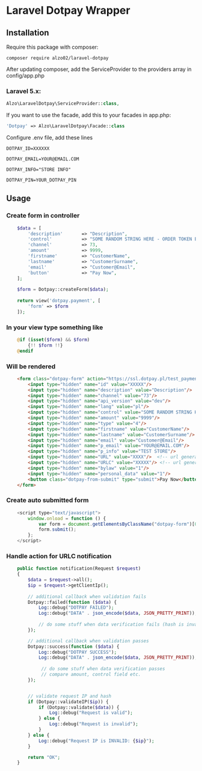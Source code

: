 # Laravel Dotpay Wrapper #

## Installation

Require this package with composer:

```shell
composer require alzo02/laravel-dotpay
```

After updating composer, add the ServiceProvider to the providers array in config/app.php

### Laravel 5.x:

```php
Alzo\LaravelDotpay\ServiceProvider::class,
```

If you want to use the facade, add this to your facades in app.php:

```php
'Dotpay' => Alzo\LaravelDotpay\Facade::class
```

Configure .env file, add these lines

```shell
DOTPAY_ID=XXXXXX
```

```shell
DOTPAY_EMAIL=YOUR@EMAIL.COM
```

```shell
DOTPAY_INFO="STORE INFO"
```

```shell
DOTPAY_PIN=YOUR_DOTPAY_PIN
```

## Usage

### Create form in controller ###

```php
    $data = [
        'description'       => "Description",
        'control'           => "SOME RANDOM STRING HERE - ORDER TOKEN ETC",
        'channel'           => 73,
        'amount'            => 9999,
        'firstname'         => "CustomerName",
        'lastname'          => "CustomerSurname",
        'email'             => "Customer@Email",
        'button'            => "Pay Now",
    ];
    
    $form = Dotpay::createForm($data);
    
    return view('dotpay.payment', [
        'form' => $form
    ]);
```

### In your view type something like ###
```php
    @if (isset($form) && $form)
        {!! $form !!}
    @endif
```

### Will be rendered ###

```html
    <form class="dotpay-form" action="https://ssl.dotpay.pl/test_payment/" method="POST">
        <input type="hidden" name="id" value="XXXXX"/>
        <input type="hidden" name="description" value="Description"/>
        <input type="hidden" name="channel" value="73"/>
        <input type="hidden" name="api_version" value="dev"/>
        <input type="hidden" name="lang" value="pl"/>
        <input type="hidden" name="control" value="SOME RANDOM STRING HERE - ORDER TOKEN ETC"/>
        <input type="hidden" name="amount" value="9999"/>
        <input type="hidden" name="type" value="4"/>
        <input type="hidden" name="firstname" value="CustomerName"/>
        <input type="hidden" name="lastname" value="CustomerSurname"/>
        <input type="hidden" name="email" value="Customer@Email"/>
        <input type="hidden" name="p_email" value="YOUR@EMAIL.COM"/>
        <input type="hidden" name="p_info" value="TEST STORE"/>
        <input type="hidden" name="URL" value="XXXX"/>  <!-- url generate from route named 'dotpay.success' -->
        <input type="hidden" name="URLC" value="XXXXX"/> <!-- url generate from route named 'dotpay.notification' -->
        <input type="hidden" name="bylaw" value="1"/>
        <input type="hidden" name="personal_data" value="1"/>
        <button class="dotpay-from-submit" type="submit">Pay Now</button>
    </form>
```

### Create auto submitted form ###

```js
    <script type="text/javascript">
        window.onload = function () {
            var form = document.getElementsByClassName("dotpay-form")[0];
            form.submit();
        };
    </script>
```

### Handle action for URLC notification ###

```php
    public function notification(Request $request)
    {
        $data = $request->all();
        $ip = $request->getClientIp();
        
        // additional callback when validation fails
        Dotpay::failed(function ($data) {
            Log::debug("DOTPAY FAILED");
            Log::debug("DATA" . json_encode($data, JSON_PRETTY_PRINT));
            
            // do some stuff when data verification fails (hash is invalid)
        });

        // additional callback when validation passes
        Dotpay::success(function ($data) {
            Log::debug("DOTPAY SUCCESS");
            Log::debug("DATA" . json_encode($data, JSON_PRETTY_PRINT));
            
             // do some stuff when data verification passes
             // compare amount, control field etc. 
        });


        // validate request IP and hash
        if (Dotpay::validateIP($ip)) {
            if (Dotpay::validate($data)) {
                Log::debug("Request is valid");
            } else {
                Log::debug("Request is invalid");
            }  
        } else {
            Log::debug("Request IP is INVALID: {$ip}");
        }

        return "OK";
    }
```


